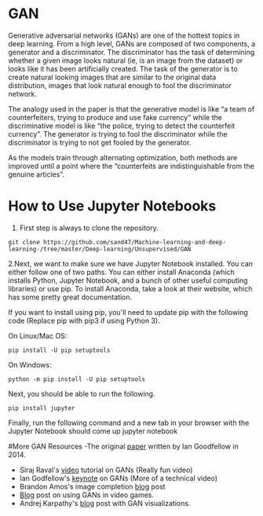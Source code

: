 # GAN

Generative adversarial networks (GANs) are one of the hottest topics in deep learning. From a high level, GANs are composed of two components, a generator and a discriminator. The discriminator has the task of determining whether a given image looks natural (ie, is an image from the dataset) or looks like it has been artificially created. The task of the generator is to create natural looking images that are similar to the original data distribution, images that look natural enough to fool the discriminator network.

The analogy used in the paper is that the generative model is like “a team of counterfeiters, trying to produce and use fake currency” while the discriminative model is like “the police, trying to detect the counterfeit currency”. The generator is trying to fool the discriminator while the discriminator is trying to not get fooled by the generator.

As the models train through alternating optimization, both methods are improved until a point where the “counterfeits are indistinguishable from the genuine articles”.


# How to Use Jupyter Notebooks

1. First step is always to clone the repository.
```
git clone https://github.com/sand47/Machine-learning-and-deep-learning-/tree/master/Deep-learning/Unsupervised/GAN
```
2.Next, we want to make sure we have Jupyter Notebook installed. You can either follow one of two paths. You can either install Anaconda (which installs Python, Jupyter Notebook, and a bunch of other useful computing libraries) or use pip.
To install Anaconda, take a look at their website, which has some pretty great documentation.

If you want to install using pip, you'll need to update pip with the following code (Replace pip with pip3 if using Python 3).

On Linux/Mac OS:
```
pip install -U pip setuptools
```
On Windows:
```
python -m pip install -U pip setuptools
```
Next, you should be able to run the following.
```
pip install jupyter
```
Finally, run the following command and a new tab in your browser with the Jupyter Notebook should come up
jupyter notebook

#More GAN Resources
-The original [paper](https://arxiv.org/pdf/1406.2661.pdf) written by Ian Goodfellow in 2014.
- Siraj Raval's [video](https://www.youtube.com/watch?v=deyOX6Mt_As) tutorial on GANs (Really fun video)
- Ian Godfellow's [keynote](https://channel9.msdn.com/Events/Neural-Information-Processing-Systems-Conference/Neural-Information-Processing-Systems-Conference-NIPS-2016/Generative-Adversarial-Networks) on GANs (More of a technical video)
- Brandon Amos's image completion [blog](https://bamos.github.io/2016/08/09/deep-completion/) post
- [Blog](https://medium.com/@ageitgey/abusing-generative-adversarial-networks-to-make-8-bit-pixel-art-e45d9b96cee7) post on using GANs in video games.
- Andrej Karpathy's [blog](https://cs.stanford.edu/people/karpathy/gan/) post with GAN visualizations.

